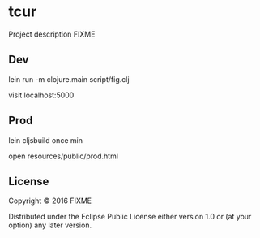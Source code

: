 # tcur

Project description FIXME

## Dev

lein run -m clojure.main script/fig.clj

visit localhost:5000

## Prod

lein cljsbuild once min

open resources/public/prod.html

## License

Copyright © 2016 FIXME

Distributed under the Eclipse Public License either version 1.0 or (at
your option) any later version.
